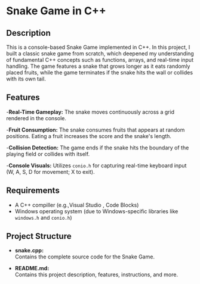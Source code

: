 # Snake Game in C++

## Description 

This is a console-based Snake Game implemented in C++. In this project, I built a classic snake game from scratch, which deepened my understanding of fundamental C++ concepts such as functions, arrays, and real-time input handling. The game features a snake that grows longer as it eats randomly placed fruits, while the game terminates if the snake hits the wall or collides with its own tail.

## Features
-**Real-Time Gameplay:**
The snake moves continuously across a grid rendered in the console.

-**Fruit Consumption:**
The snake consumes fruits that appears at random positions. Eating a fruit increases the score and the snake's length.

-**Collision Detection:**
The game ends if the snake hits the boundary of the playing field or collides with itself.

-**Console Visuals:**
Utilizes `conio.h` for capturing real-time keyboard input (W, A, S, D for movement; X to exit).

## Requirements

- A C++ compiller (e.g.,Visual Studio , Code Blocks)
- Windows operating system (due to Windows-specific libraries like `windows.h` and `conio.h`)

## Project Structure

- **snake.cpp:**  
  Contains the complete source code for the Snake Game.

- **README.md:**  
  Contains this project description, features, instructions, and more.
